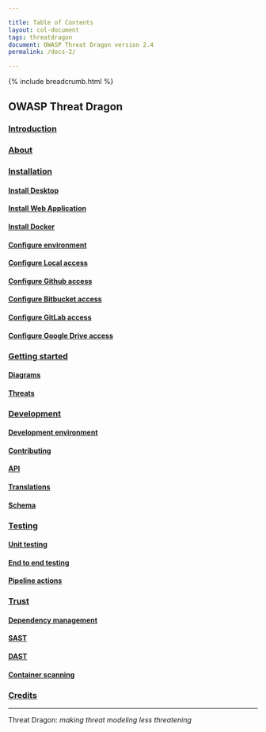 ```yaml
---

title: Table of Contents
layout: col-document
tags: threatdragon
document: OWASP Threat Dragon version 2.4
permalink: /docs-2/

---
```


{% include breadcrumb.html %}

## OWASP Threat Dragon

### [Introduction](introduction.md)

### [About](about.md)

### [Installation](usage/install/installation.md)

#### [Install Desktop](usage/install/desktop.md)

#### [Install Web Application](usage/install/web.md)

#### [Install Docker](usage/install/docker.md)

#### [Configure environment](usage/config/environment.md)

#### [Configure Local access](usage/config/local.md)

#### [Configure Github access](usage/config/github.md)

#### [Configure Bitbucket access](usage/config/bitbucket.md)

#### [Configure GitLab access](usage/config/gitlab.md)

#### [Configure Google Drive access](usage/config/google.md)

### [Getting started](usage/modeling/getting-started.md)

#### [Diagrams](usage/modeling/diagrams.md)

#### [Threats](usage/modeling/threats.md)

### [Development](development/local-development.md)

#### [Development environment](development/environment.md)

#### [Contributing](development/contributing.md)

#### [API](development/api.md)

#### [Translations](development/internationalization.md)

#### [Schema](development/schema.md)

### [Testing](development/testing/adhoc.md)

#### [Unit testing](development/testing/unit.md)

#### [End to end testing](development/testing/e2e.md)

#### [Pipeline actions](development/testing/actions.md)

### [Trust](trust/incidents.md)

#### [Dependency management](trust/dependencies.md)

#### [SAST](trust/sast.md)

#### [DAST](trust/dast.md)

#### [Container scanning](trust/container.md)

### [Credits](credits.md)

----

Threat Dragon: _making threat modeling less threatening_
